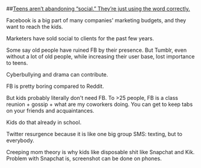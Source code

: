 ##[Teens aren’t abandoning “social.” They’re just using the word correctly.](https://medium.com/understandings-epiphanies/aae8d5f880cc)

Facebook is a big part of many companies' marketing budgets, and they want to reach the kids.

Marketers have sold social to clients for the past few years.

Some say old people have ruined FB by their presence. But Tumblr, even without a lot of old people, while increasing their user base, lost importance to teens.

Cyberbullying and drama can contribute.

FB is pretty boring compared to Reddit.

But kids probably literally don't need FB. To >25 people, FB is a class reunion + gossip + what are my coworkers doing. You can get to keep tabs on your friends and acquaintances.

Kids do that already in school.

Twitter resurgence because it is like one big group SMS: texting, but to everybody.

Creeping mom theory is why kids like disposable shit like Snapchat and Kik. Problem with Snapchat is, screenshot can be done on phones.